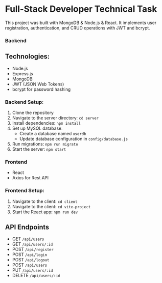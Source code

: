 # Full-Stack Developer Technical Task

This project was built with MongoDB & Node.js & React. It implements user registration, authentication, and CRUD operations with JWT and bcrypt.

###   Backend   ### 

## Technologies:
- Node.js
- Express.js
- MongoDB 
-  JWT (JSON Web Tokens)
- bcrypt for password hashing

### Backend Setup:

1. Clone the repository
2. Navigate to the server directory: `cd server`
3. Install dependencies: `npm install`
4. Set up MySQL database:
   - Create a database named `userdb`
   - Update database configuration in `config/database.js`
5. Run migrations: `npm run migrate`
6. Start the server: `npm start`

###   Frontend   ### 
- React
- Axios for Rest API

### Frontend Setup:

1. Navigate to the client: `cd client`
2. Navigate to the client: `cd vite-project`
3. Start the React app: `npm run dev`

## API Endpoints

- GET `/api/users`
- GET `/api/users/:id`
- POST `/api/register`
- POST `/api/login`
- POST `/api/logout`
- POST `/api/users`
- PUT `/api/users/:id` 
- DELETE `/api/users/:id` 
